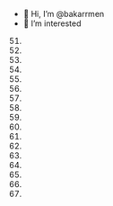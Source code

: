 - 👋 Hi, I’m @bakarrmen
- 👀 I’m interested
51.
52.
53.
54.
55.
56.
57.
58.
59.
60.
61.
62.
63.
64.
65.
66.
67.
